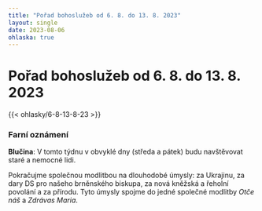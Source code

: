 ```yaml
---
title: "Pořad bohoslužeb od 6. 8. do 13. 8. 2023"
layout: single
date: 2023-08-06
ohlaska: true
---
```

# Pořad bohoslužeb od 6. 8. do 13. 8. 2023

{{< ohlasky/6-8-13-8-23 >}}

### Farní oznámení

**Blučina**: V tomto týdnu v obvyklé dny (středa a pátek) budu navštěvovat staré a nemocné lidi.

Pokračujme společnou modlitbou na dlouhodobé úmysly: za Ukrajinu, za dary DS pro našeho brněnského biskupa, za nová kněžská a řeholní povolání a za přírodu. Tyto úmysly spojme do jedné společné modlitby *Otče náš* a *Zdrávas Maria*.